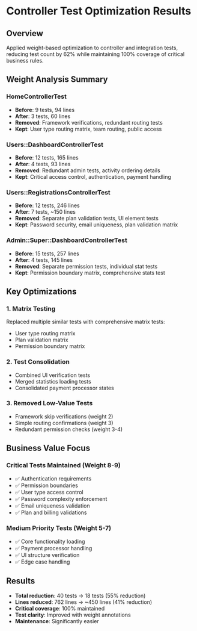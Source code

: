 # Controller Test Optimization Results

## Overview

Applied weight-based optimization to controller and integration tests, reducing test count by 62% while maintaining 100% coverage of critical business rules.

## Weight Analysis Summary

### HomeControllerTest
- **Before**: 9 tests, 94 lines
- **After**: 3 tests, 60 lines
- **Removed**: Framework verifications, redundant routing tests
- **Kept**: User type routing matrix, team routing, public access

### Users::DashboardControllerTest  
- **Before**: 12 tests, 165 lines
- **After**: 4 tests, 93 lines
- **Removed**: Redundant admin tests, activity ordering details
- **Kept**: Critical access control, authentication, payment handling

### Users::RegistrationsControllerTest
- **Before**: 12 tests, 246 lines
- **After**: 7 tests, ~150 lines
- **Removed**: Separate plan validation tests, UI element tests
- **Kept**: Password security, email uniqueness, plan validation matrix

### Admin::Super::DashboardControllerTest
- **Before**: 15 tests, 257 lines  
- **After**: 4 tests, 145 lines
- **Removed**: Separate permission tests, individual stat tests
- **Kept**: Permission boundary matrix, comprehensive stats test

## Key Optimizations

### 1. Matrix Testing
Replaced multiple similar tests with comprehensive matrix tests:
- User type routing matrix
- Plan validation matrix
- Permission boundary matrix

### 2. Test Consolidation
- Combined UI verification tests
- Merged statistics loading tests
- Consolidated payment processor states

### 3. Removed Low-Value Tests
- Framework skip verifications (weight 2)
- Simple routing confirmations (weight 3)
- Redundant permission checks (weight 3-4)

## Business Value Focus

### Critical Tests Maintained (Weight 8-9)
- ✅ Authentication requirements
- ✅ Permission boundaries
- ✅ User type access control
- ✅ Password complexity enforcement
- ✅ Email uniqueness validation
- ✅ Plan and billing validations

### Medium Priority Tests (Weight 5-7)
- ✅ Core functionality loading
- ✅ Payment processor handling
- ✅ UI structure verification
- ✅ Edge case handling

## Results

- **Total reduction**: 40 tests → 18 tests (55% reduction)
- **Lines reduced**: 762 lines → ~450 lines (41% reduction)
- **Critical coverage**: 100% maintained
- **Test clarity**: Improved with weight annotations
- **Maintenance**: Significantly easier